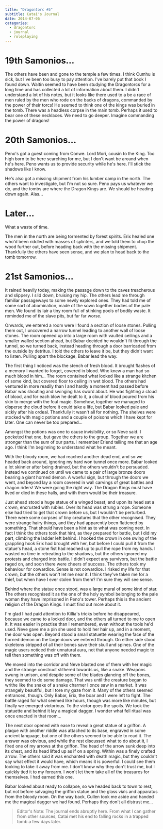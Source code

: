 ```yaml
---
title: "Dragontorc #5"
subtitle: Catai's Journal
date: 2014-07-06
categories:
  - dragontorc
  - journal
  - roleplaying
---
```


# 19th Samonios...

The others have been and gone to the temple a few times. I think Cumhu is sick,
but I've been too busy to pay attention. I've barely put that book I found down.
Waltin seemed to have been studying the Dragontorcs for a long time and has
collected a lot of information about them. I didn't understand a lot of his
notes, but it looks like there used to a be a race of men ruled by the men who
rode on the backs of dragons, commanded by the power of their torcs! He seemed
to think one of the kings was buried in the tomb. There was a headless corpse in
the main tomb. Perhaps it used to bear one of these necklaces. We need to go
deeper. Imagine commanding the power of dragons!

# 20th Samonios...

Peno's got a guest coming from Conwe. Lord Mori, cousin to the King. Too high
born to be here searching for me, but I don't want be around when he's here.
Peno wants us to provide security while he's here. I'll stick the shadows like I
know.

He's also got a missing shipment from his lumber camp in the north. The others
want to investigate, but I'm not so sure. Peno pays us whatever we do, and the
tombs are where the Dragon Kings are. We should be heading down again. Alas...

# Later...

What a waste of time.

The men in the north are being tormented by forest spirits. Erix healed one
who'd been riddled with masses of splinters, and we told them to chop the wood
further out, before heading back with the missing shipment. Thankfully the
others have seen sense, and we plan to head back to the tomb tomorrow.

# 21st Samonios...

It rained heavily today, making the passage down to the caves treacherous and
slippery. I slid down, bruising my hip. The others lead me through familiar
passageways to some newly explored ones. They had told me of some sort of
abomination, made of the sown together bodies of the pale men. We found its lair
a tiny room full of stinking pools of bodily waste. It reminded me of the slave
pits, but far far worse.

Onwards, we entered a room were I found a section of loose stones. Pulling them
out, I uncovered a narrow tunnel leading to another wall of loose stones. The
room opened up into a large room with vaulted ceilings and a smaller walled
section ahead, but Babar decided he wouldn't fit through the tunnel, so we
turned back, instead heading through a door barricaded from the outside by
detritus. I told the others to leave it be, but they didn't want to listen.
Pulling apart the blockage, Babar lead the way.

The first thing I noticed was the stench of fresh blood. It brought flashes of a
memory I wanted to forget, covered in blood. Who knew a man had so much blood in
him... The room contained what looked like a strange kitchen of some kind, but
covered floor to ceiling in wet blood. The others had ventured in more readily
than I and hardly a moment had passed before Babar was shouting and swinging has
sword about. He was fighting a cloud of blood, and for each blow he dealt to it,
a cloud of blood poured from his skin to merge with the foul magic. Somehow,
together we managed to disperse the cloud before it could take a life, but Babar
looked pale and sickly after his ordeal. Thankfully it wasn't all for nothing.
The shelves were stocked with magic potions and a couple of poisons which I have
kept for later. One can never be too prepared...

Amongst the potions was one to cause invisibility, or so Neve said. I pocketed
that one, but gave the others to the group. Together we are stronger than the
sum of our parts. I remember Erlend telling me that an age ago. I think I'm
beginning to understand what he meant.

With the bloody room, we had reached another dead end, and so we headed back
around, ignoring my hard won tunnel once more. Babar looked a lot skinnier after
being drained, but the others wouldn't be persuaded. Instead we continued on
until we came to a pair of large bronze doors bearing a giant horned demon. A
woeful sign, but through the doors we went, and beyond lay a room covered in
wall carvings of great battles and dragon riders! We were going the right way.
The Dragon Kings must have lived or died in these halls, and with them would be
their treasure.

Just ahead stood a huge statue of a winged beast, and upon its head sat a crown,
encrusted with rubies. Over its head was strung a rope. Someone else had tried
to get that crown before us, but I wouldn't be perturbed. There were some
corpses of tiny creatures that the other recognised. They were strange hairy
things, and they had apparently been flattened by something. That should have
been a hint as to what was coming next. In fact I think the others took that
hint, as they prepared for battle, but I did my part, climbing the ladder left
behind. I hooked the crown in one swing of the grappling hook Erix had brought
with her, but before I could pull it from the statue's head, a stone fist had
reached up to pull the rope from my hands. I wasted no time in retreating to the
shadows, but the others ignored my protests and charged into battle. I didn't
expect any survivors, but the battle raged on, and soon there were cheers of
success. The others took my behaviour for cowardice. Sense is not cowardice. I
risked my life for that crown, but the others won't let me near it. I think
they've taken me for a thief, but when have I ever stolen from them? I'm sure
they will see sense.

Behind where the statue once stood, was a large mural of some kind of star. The
others recognised it as the one of the holy symbol belonging to the pale woman
they have imprisoned in Peno's tower. Perhaps this is the ancient religion of
the Dragon Kings. I must find out more about it.

I'm glad I had paid attention to Killia's tricks before he disappeared, because
we came to a locked door, and the others all turned to me to open it. It was
easier in practise than I remembered, even without the tools he'd used. Neve
gave me a pin she used to hold her hair up, and in a moment, the door was open.
Beyond stood a small statuette wearing the face of the horned demon on the large
doors we entered through. On either side stood skeletons stripped of all their
bones save their skull and spines. One of the magic users noticed their
unnatural aura, not that anyone needed magic to tell then something was off with
them.

We moved into the corridor and Neve blasted one of them with her magic and the
strange construct slithered towards us, like a snake. Weapons swung in unison,
and despite some of the blades glancing off the bones, they seemed to do some
damage. That was until the creature began to writhe like the snake of a snake
charmer I once saw in a market. It was strangely beautiful, but I tore my gaze
from it. Many of the others seemed entranced, though. Only Babar, Erix, the boar
and I were left to fight. The battle raged for what seemed like hours, though
was more like minutes, but finally we emerged victorious. To the victor goes the
spoils. We took the statuette and behind it lay a magical dagger. I wonder what
fell ritual was once enacted in that room...

The next door opened with ease to reveal a great statue of a griffon. A plaque
with another riddle was attached to its base, engraved in some ancient language,
but one of the others seemed to be able to read it. The answer was obvious, and
while the rest discussed what to do about it, I fired one of my arrows at the
griffon. The head of the arrow sunk deep into its chest, and its head lifted up
as if on a spring. Within was a finely crafted arrow. The others said it was
enchanted with death magic, but they couldn't say what effect it would have,
which means it is powerful. I could see them looking to take it away from me. I
don't know why they don't trust me, but I quickly tied it to my forearm. I won't
let them take all of the treasures for themselves. I had earned this one.

Babar looked about ready to collapse, so we headed back to town to rest, but not
before salvaging the griffon statue and the glass vials and apparatus from the
bloody room. On the way back, Cullen took me aside and handed me the magical
dagger we had found. Perhaps they don't all distrust me...

> Editor's Note: The journal ends abruptly here. From what I can gather from
> other sources, Catai met his end to falling rocks in a trapped tomb a few days
> later.
